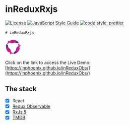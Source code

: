 # inReduxRxjs
[![License](https://img.shields.io/badge/license-MIT-blue.svg?style=flat-square)](https://github.com/inPhoenix/)
[![JavaScript Style Guide](https://img.shields.io/badge/code_style-standard-brightgreen.svg)](https://standardjs.com)
[![code style: prettier](https://img.shields.io/badge/code_style-prettier-ff69b4.svg?style=flat-square)](https://github.com/prettier/prettier)

    # inReduxRxjs


<img title="logo" src="public/logo-small.gif" width="10%">


Click on the link to access the Live Demo:
[https://inphoenix.github.io/inReduxObs/](https://inphoenix.github.io/inReduxObs/)

## The stack
- [x] React
- [x] [Redux Observable](https://redux-observable.js.org/#) 
- [x] [RxJs 5](https://github.com/reactivex/rxjs)
- [x] [TMDB](www.themoviedb.org)
